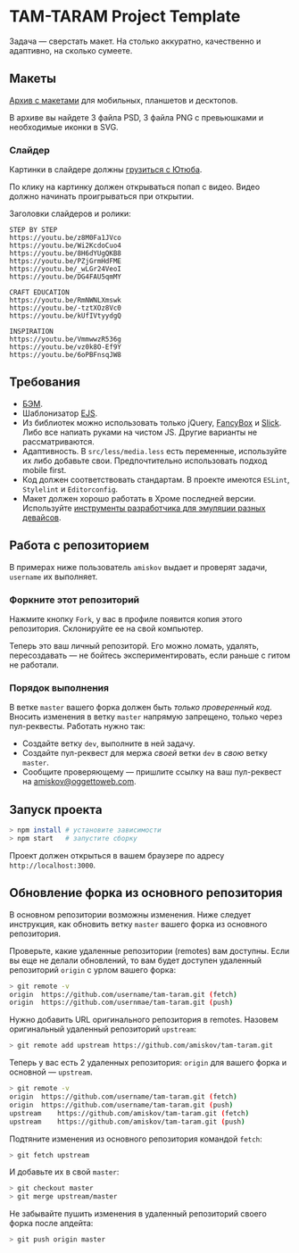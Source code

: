 # TAM-TARAM Project Template
Задача — сверстать макет. На столько аккуратно, качественно и адаптивно, на сколько сумеете.

## Макеты
[Архив с макетами](https://yadi.sk/d/GJ7FD6dM3JiTkC) для мобильных, планшетов и десктопов.

В архиве вы найдете 3 файла PSD, 3 файла PNG с превьюшками и необходимые иконки в SVG.

### Слайдер
Картинки в слайдере должны [грузиться с Ютюба](http://stackoverflow.com/questions/2068344/how-do-i-get-a-youtube-video-thumbnail-from-the-youtube-api?answertab=votes#tab-top).

По клику на картинку должен открываться попап с видео. Видео должно начинать проигрываться при открытии.

Заголовки слайдеров и ролики:

```
STEP BY STEP
https://youtu.be/z8M0Fa1JVco
https://youtu.be/Wi2KcdoCuo4
https://youtu.be/8H6dYUgQKB8
https://youtu.be/PZjGrmHdFME
https://youtu.be/_wLGr24VeoI
https://youtu.be/DG4FAU5qmMY

CRAFT EDUCATION
https://youtu.be/RmNWNLXmswk
https://youtu.be/-tztXOz8Vc0
https://youtu.be/kUfIVtyydgQ

INSPIRATION
https://youtu.be/VmmwwzR536g
https://youtu.be/vz0k8O-Ef9Y
https://youtu.be/6oPBFnsqJW8
```

## Требования
* [БЭМ](https://ru.bem.info/methodology/).
* Шаблонизатор [EJS](https://github.com/mde/ejs).
* Из библиотек можно использовать только jQuery, [FancyBox](http://fancyapps.com/fancybox/3/) и [Slick](http://kenwheeler.github.io/slick/). Либо все напиать руками на чистом JS. Другие варианты не рассматриваются.
* Адаптивность. В `src/less/media.less` есть переменные, используйте их либо добавьте свои. Предпочтительно использовать подход mobile first.
* Код должен соответствовать стандартам. В проекте имеются `ESLint`, `Stylelint` и `Editorconfig`.
* Макет должен хорошо работать в Хроме последней версии. Используйте [инструменты разработчика для эмуляции разных девайсов](https://developers.google.com/web/tools/chrome-devtools/device-mode/).

## Работа с репозиторием
В примерах ниже пользователь `amiskov` выдает и проверят задачи, `username` их выполняет.

### Форкните этот репозиторий
Нажмите кнопку `Fork`, у вас в профиле появится копия этого репозитория. Склонируйте ее на свой компьютер.
 
Теперь это ваш личный репозиторй. Его можно ломать, удалять, пересоздавать — не бойтесь экспериментировать, если раньше с гитом не работали.

### Порядок выполнения
В ветке `master` вашего форка должен быть _только проверенный код_. Вносить изменения в ветку `master` напрямую запрещено, только через пул-реквесты. Работать нужно так:

* Создайте ветку `dev`, выполните в ней задачу.
* Создайте пул-реквест для мержа _своей_ ветки `dev` в _свою_ ветку `master`.
* Сообщите проверяющему — пришлите ссылку на ваш пул-реквест на amiskov@oggettoweb.com.

## Запуск проекта
```bash
> npm install # установите зависимости
> npm start   # запустите сборку
```

Проект должен открыться в вашем браузере по адресу `http://localhost:3000`.

## Обновление форка из основного репозитория
В основном репозитории возможны изменения. Ниже следует инструкция, как обновить ветку `master` вашего форка из основного репозитория.

Проверьте, какие удаленные репозитории (remotes) вам доступны. Если вы еще не делали обновлений, то вам будет доступен удаленный репозиторий `origin` с урлом вашего форка:

```sh
> git remote -v
origin  https://github.com/username/tam-taram.git (fetch)
origin  https://github.com/usernmae/tam-taram.git (push)
```

Нужно добавить URL оригинального репозитория в remotes. Назовем оригинальный удаленный репозиторий `upstream`:

```sh
> git remote add upstream https://github.com/amiskov/tam-taram.git
```

Теперь у вас есть 2 удаленных репозитория: `origin` для вашего форка и основной — `upstream`.

```sh
> git remote -v
origin  https://github.com/username/tam-taram.git (fetch)
origin  https://github.com/username/tam-taram.git (push)
upstream    https://github.com/amiskov/tam-taram.git (fetch)
upstream    https://github.com/amiskov/tam-taram.git (push)
```

Подтяните изменения из основного репозитория командой `fetch`:

```sh
> git fetch upstream 
```

И добавьте их в свой `master`:

```sh
> git checkout master
> git merge upstream/master
```

Не забывайте пушить изменения в удаленный репозиторий своего форка после апдейта:

```sh
> git push origin master
```
